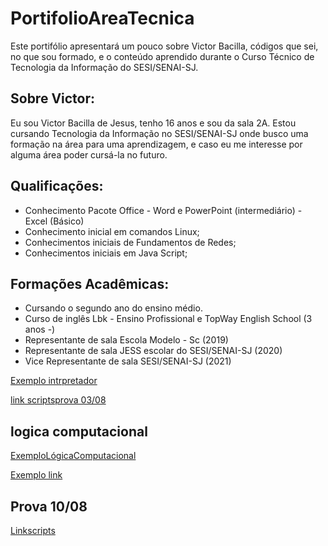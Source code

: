 # PortifolioAreaTecnica
Este portifólio apresentará um pouco sobre Victor Bacilla, códigos que sei, no que sou formado, e o conteúdo aprendido durante o Curso Técnico de Tecnologia da Informação do SESI/SENAI-SJ.
## Sobre Victor:
Eu sou Victor Bacilla de Jesus, tenho 16 anos e sou da sala 2A. Estou cursando Tecnologia da Informação no SESI/SENAI-SJ onde busco uma formação na área para uma aprendizagem, e caso eu me interesse por alguma área poder cursá-la no futuro. 
## Qualificações: 
- Conhecimento Pacote Office - Word e PowerPoint (intermediário) - Excel (Básico)
- Conhecimento inicial em comandos Linux;
- Conhecimentos iniciais de Fundamentos de Redes;
- Conhecimentos iniciais em Java Script;
## Formações Acadêmicas: 
- Cursando o segundo ano do ensino médio.
- Curso de inglês Lbk - Ensino Profissional e TopWay English School (3 anos -)
- Representante de sala Escola Modelo - Sc (2019)
- Representante de sala JESS escolar do SESI/SENAI-SJ (2020)
- Vice Representante de sala SESI/SENAI-SJ (2021)

[Exemplo intrpretador](FundamentosTI/exemplos/segundi.sh)

[link scriptsprova 03/08](PortifólioAreaTecnica/scriptsprova/scripts)

## logica computacional
[ExemploLógicaComputacional](lógicacomputacional/códigoslegais.java)

[Exemplo link](FundamentosTI/exemplo.sh)

## Prova 10/08
[Linkscripts](/avaliacao_pratica/scripts1.sh)
